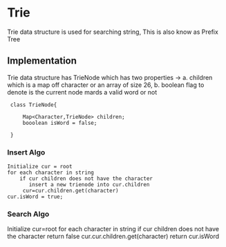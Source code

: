 # Trie
Trie data structure is used for searching string, This is also know as Prefix Tree

## Implementation

Trie data structure has TrieNode which has two properties -> a. children which is a map off character or an array of size 26, b. boolean flag to denote is
the current node mards a valid word or not

```
 class TrieNode{
 
     Map<Character,TrieNode> children;
     booolean isWord = false;
     
 }
 ```
 
 ### Insert Algo
 ```
 Initialize cur = root
 for each character in string
     if cur children does not have the character 
        insert a new trienode into cur.children
      cur=cur.children.get(character)
 cur.isWord = true;
 ```
 
 ### Search Algo
 Initialize cur=root
 for each character in string
    if cur children does not have the character
      return false
    cur.cur.children.get(character)
 return cur.isWord   
 
